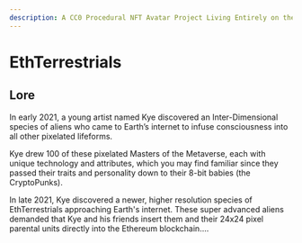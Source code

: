 ```yaml
---
description: A CC0 Procedural NFT Avatar Project Living Entirely on the Ethereum Blockchain
---
```


# EthTerrestrials

## Lore

In early 2021, a young artist named Kye discovered an Inter-Dimensional species of aliens who came to Earth’s internet to infuse consciousness into all other pixelated lifeforms.&#x20;

Kye drew 100 of these pixelated Masters of the Metaverse, each with unique technology and attributes, which you may find familiar since they passed their traits and personality down to their 8-bit babies (the CryptoPunks).&#x20;

In late 2021, Kye discovered a newer, higher resolution species of EthTerrestrials approaching Earth's internet. These super advanced aliens demanded that Kye and his friends insert them and their 24x24 pixel parental units directly into the Ethereum blockchain....
